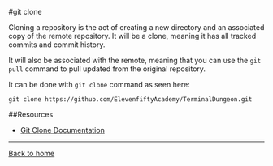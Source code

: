 #git clone

Cloning a repository is the act of creating a new directory and an associated copy of the remote repository. It will be a clone, meaning it has all tracked commits and commit history.

It will also be associated with the remote, meaning that you can use the `git pull` command to pull updated from the original repository.

It can be done with `git clone` command as seen here:
```
git clone https://github.com/ElevenfiftyAcademy/TerminalDungeon.git
```

##Resources

- [Git Clone Documentation](https://git-scm.com/docs/git-clone)

---

[Back to home](../README.md)